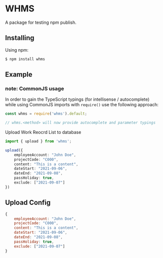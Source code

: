 # WHMS

A package for testing npm publish.

## Installing

Using npm:

```bash
$ npm install whms
```

## Example

### note: CommonJS usage
In order to gain the TypeScript typings (for intellisense / autocomplete) while using CommonJS imports with `require()` use the following approach:

```js
const whms = require('whms').default;

// whms.<method> will now provide autocomplete and parameter typings
```

Upload Work Reocrd List to database

```ts
import { upload } from 'whms';

upload({
    employeeAccount: "John Doe",
    projectCode: "C000",
    content: "This is a content",
    dateStart: "2021-09-06",
    dateEnd: "2021-09-08",
    passHoliday: true,
    exclude: ["2021-09-07"]
})
```

## Upload Config
```js
{
    employeeAccount: "John Doe",
    projectCode: "C000",
    content: "This is a content",
    dateStart: "2021-09-06",
    dateEnd: "2021-09-08",
	passHoliday: true,
    exclude: ["2021-09-07"]
}
```